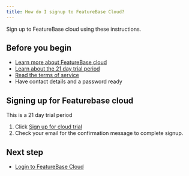 ```yaml
---
title: How do I signup to FeatureBase Cloud?
---
```


Sign up to FeatureBase cloud using these instructions.

## Before you begin

* [Learn more about FeatureBase cloud](/cloud/cloud-introduction)
* [Learn about the 21 day trial period](/cloud/cloud-introduction#cloud-trial)
* [Read the terms of service](https://www.featurebase.com/cloud-terms)
* Have contact details and a password ready

## Signing up for Featurebase cloud

This is a 21 day trial period

1. Click [Sign up for cloud trial](https://cloud.featurebase.com/signup)
2. Check your email for the confirmation message to complete signup.

## Next step

* [Login to FeatureBase Cloud](/cloud/fbc-part2-login)
